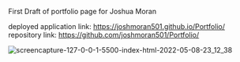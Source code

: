 First Draft of portfolio page for Joshua Moran

deployed application link: https://joshmoran501.github.io/Portfolio/
repository link: https://github.com/joshmoran501/Portfolio/

![screencapture-127-0-0-1-5500-index-html-2022-05-08-23_12_38](https://user-images.githubusercontent.com/104108180/167334823-05736161-9d1d-421c-a7b0-d402fb7c7b6d.png)
